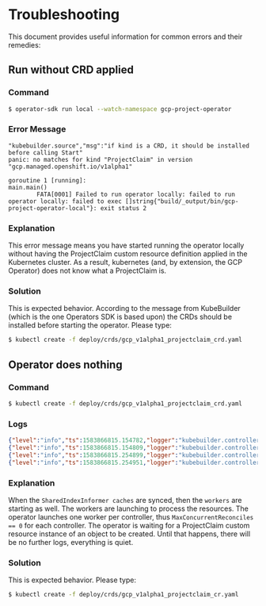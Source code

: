 # Troubleshooting

This document provides useful information for common errors and their remedies:

## Run without CRD applied

### Command

```zsh
$ operator-sdk run local --watch-namespace gcp-project-operator
```

### Error Message

```golang
"kubebuilder.source","msg":"if kind is a CRD, it should be installed before calling Start"
panic: no matches for kind "ProjectClaim" in version "gcp.managed.openshift.io/v1alpha1"

goroutine 1 [running]:
main.main()
        FATA[0001] Failed to run operator locally: failed to run operator locally: failed to exec []string{"build/_output/bin/gcp-project-operator-local"}: exit status 2 
```

### Explanation

This error message means you have started running the operator locally without having the ProjectClaim custom resource definition applied in the Kubernetes cluster.
As a result, kubernetes (and, by extension, the GCP Operator) does not know what a ProjectClaim is.

### Solution

This is expected behavior.
According to the message from KubeBuilder (which is the one Operators SDK is based upon) the CRDs should be installed before starting the operator.
Please type:

```zsh
$ kubectl create -f deploy/crds/gcp_v1alpha1_projectclaim_crd.yaml
```


## Operator does nothing

### Command

```zsh
$ kubectl create -f deploy/crds/gcp_v1alpha1_projectclaim_crd.yaml
```

### Logs

```json
{"level":"info","ts":1583866815.154782,"logger":"kubebuilder.controller","msg":"Starting Controller","controller":"projectreference-controller"}
{"level":"info","ts":1583866815.154809,"logger":"kubebuilder.controller","msg":"Starting Controller","controller":"projectclaim-controller"}
{"level":"info","ts":1583866815.254899,"logger":"kubebuilder.controller","msg":"Starting workers","controller":"projectclaim-controller","worker count":1}
{"level":"info","ts":1583866815.254951,"logger":"kubebuilder.controller","msg":"Starting workers","controller":"projectreference-controller","worker count":1}
```

### Explanation

When the `SharedIndexInformer caches` are synced, then the `workers` are starting as well.
The workers are launching to process the resources.
The operator launches one worker per controller, thus `MaxConcurrentReconciles == 0` for each controller.
The operator is waiting for a ProjectClaim custom resource instance of an object to be created.
Until that happens, there will be no further logs, everything is quiet.

### Solution

This is expected behavior.
Please type:

```zsh
$ kubectl create -f deploy/crds/gcp_v1alpha1_projectclaim_cr.yaml
```
